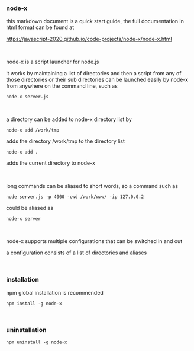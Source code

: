 


### node-x

this markdown document is a quick start guide, the full documentation in html format can be found at

https://javascript-2020.github.io/code-projects/node-x/node-x.html

<br>

node-x is a script launcher for node.js

it works by maintaining a list of directories and then a script from any of those directories or their sub directories
can be launched easily by node-x from anywhere on the command line, such as

```
node-x server.js
```

<br>

a directory can be added to node-x directory list by

```
node-x add /work/tmp
```


adds the directory /work/tmp to the directory list

```
node-x add .
```

adds the current directory to node-x

<br>

long commands can be aliased to short words, so a command such as

```
node server.js -p 4000 -cwd /work/www/ -ip 127.0.0.2
```

could be aliased as

```
node-x server
```

<br>

node-x supports multiple configurations that can be switched in and out

a configuration consists of a list of directories and aliases

<br>

### installation

npm global installation is recommended

```
npm install -g node-x
```

<br>

### uninstallation

```
npm uninstall -g node-x
```

